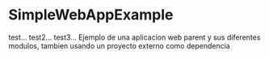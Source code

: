 # SimpleWebAppExample
test...
test2...
test3...
Ejemplo de una aplicacion web parent y sus diferentes modulos, tambien usando un proyecto externo como dependencia
